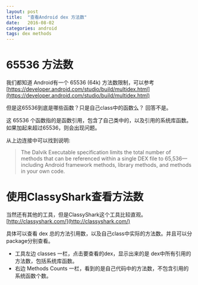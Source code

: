```yaml
---
layout: post
title:  "查看Android dex 方法数"
date:   2016-08-02
categories: android
tags: dex methods
---
```


# 65536 方法数 #

我们都知道 Android有一个 65536 (64k) 方法数限制，可以参考 [https://developer.android.com/studio/build/multidex.html](https://developer.android.com/studio/build/multidex.html)

但是这65536到底是哪些函数？只是自己class中的函数么？ 回答不是。

这 65536 个函数指的是函数引用，包含了自己类中的，以及引用的系统库函数。如果加起来超过65536，则会出现问题。

从上边连接中可以找到说明:
    
> The Dalvik Executable specification limits the total number of methods that can be referenced 
within a single DEX file to 65,536—including Android framework methods, library methods, 
and methods in your own code.
 
# 使用ClassyShark查看方法数 #

当然还有其他的工具，但是ClassyShark这个工具比较直观。[http://classyshark.com/](http://classyshark.com/)

具体可以查看 dex 总的方法引用数，以及自己class中实际的方法数。并且可以分package分别查看。

- 工具左边 classes 一栏，点击要查看的dex，显示出来的是 dex中所有引用的方法数，包括系统库函数。
- 右边 Methods Counts 一栏，看到的是自己代码中的方法数，不包含引用的系统函数个数。

